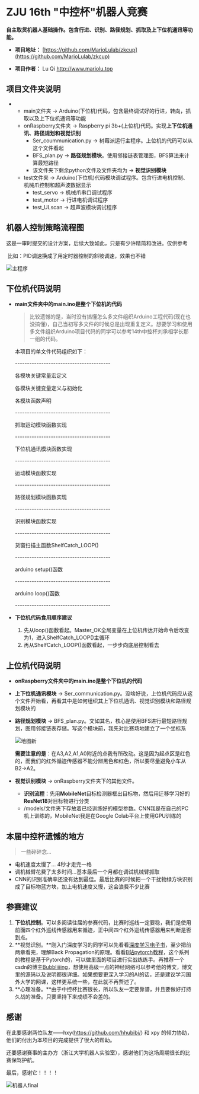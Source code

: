 # ZJU 16th "中控杯"机器人竞赛

**自主取货机器人基础操作。包含行进、识别、路径规划、抓取及上下位机通讯等功能。**

- **项目地址：** [https://github.com/MarioLulab/zkcup](https://github.com/MarioLulab/zkcup)

- **项目作者：** Lu Qi http://www.mariolu.top

## 项目文件夹说明

- * main文件夹 -> Arduino(下位机)代码，包含最终调试好的行进，转向，抓取以及上下位机通讯等功能
  * onRaspberry文件夹 -> Raspberry pi 3b+(上位机)代码。实现**上下位机通讯、路径规划和视觉识别**
    * Ser_coummunication.py -> 树莓派运行主程序。上位机的代码可以从这个文件看起
    * BFS_plan.py -> **路径规划模块**。使用邻接链表管理图，BFS算法来计算最短路径
    * 该文件夹下剩余python文件及文件夹均为 -> **视觉识别模块**
  * test文件夹 -> Arduino(下位机)代码模块调试程序。包含行进电机控制、机械爪控制和超声波数据显示
    * test_servo -> 机械爪串口调试程序
    * test_motor -> 行进电机调试程序
    * test_ULscan -> 超声波模块调试程序

## 机器人控制策略流程图

​		这是一审时提交的设计方案，后续大致如此，只是有少许精简和改进。仅供参考

​		比如：PID调速换成了用定时器控制的斜坡调速，效果也不错

![主程序](.\主程序.png)

## 下位机代码说明

* **main文件夹中的main.ino是整个下位机的代码**

  > 比较遗憾的是，当时没有搞懂怎么多文件组织Arduino工程代码(现在也没搞懂)，自己当初写多文件的时候总是出现重复定义。想要学习和使用多文件组织Arduino项目代码的同学可以参考14th中控杯刘承相学长那一组的代码。

  本项目的单文件代码组织如下：

  \----------------------------------------

  各模块关键常量宏定义

  各模块关键变量定义与初始化

  各模块函数声明

  \----------------------------------------

  抓取运动模块函数实现

  \----------------------------------------

  下位机通讯模块函数实现

  \----------------------------------------

  运动模块函数实现

  \----------------------------------------

  路径规划模块函数实现

  \----------------------------------------

  识别模块函数实现

  \----------------------------------------

  货窗扫描主函数ShelfCatch_LOOP()

  \----------------------------------------

  arduino setup()函数

  \----------------------------------------

  arduino loop()函数

  \----------------------------------------

* **下位机代码食用顺序建议**

  1. 先从loop()函数看起。Master_OK全局变量在上位机传达开始命令后改变为1，进入ShelfCatch_LOOP()主循环
  2. 再从ShelfCatch_LOOP()函数看起，一步步向底层控制看去



## 上位机代码说明

* **onRaspberry文件夹中的main.ino是整个下位机的代码**

* **上下位机通讯模块** -> Ser_communication.py。没啥好说，上位机代码应从这个文件开始看，再看其中是如何组织其上下位机通讯、视觉识别模块和路径规划模块的

* **路径规划模块** -> BFS_plan.py。文如其名，核心是使用BFS进行最短路径规划，图用邻接链表存储。写这个模块前，我先对比赛场地建立了一个坐标系

  ![地图新](.\地图新.jpg)

  **需要注意的是**：在A3,A2,A1,A0附近的点我有所改动。这是因为起点区是红色的，而我们的红外循迹传感器不能分辨黑色和红色，所以要尽量避免小车从B2->A2。

* **视觉识别模块** -> onRaspberry文件夹下的其他文件。

  * **识别流程**：先用**MobileNet**目标检测器框出目标物，然后用迁移学习好的**ResNet18**对目标物进行分类
  * /models/文件夹下存放着已经训练好的模型参数。CNN我是在自己的PC机上训练的，MobileNet我是在Google Colab平台上使用GPU训练的



## 本届中控杯遗憾的地方

> 一些碎碎念...

* 电机速度太慢了... 4秒才走完一格
* 调机械臂花费了太多时间...基本最后一个月都在调试机械臂抓取
* CNN的识别准确率还没有达到最佳。最后比赛的时候把一个干扰物绿方块识别成了目标物蓝方块，加上电机速度又慢，这会浪费不少比赛



## 参赛建议

1. **下位机控制**。可以多阅读往届的参赛代码，比赛时巡线一定要稳，我们是使用前面四个红外巡线传感器用来循迹，正中间四个红外巡线传感器用来判断是否到点。
2. **视觉识别。**刚入门深度学习的同学可以先看看[深度学习电子书](http://neuralnetworksanddeeplearning.com/)，至少把前两章看完，理解Back Propagation的原理。看看[B站pytorch教程](https://www.bilibili.com/video/BV12741177Cu?from=search&seid=3050657063860714723)，这个系列的教程是基于Pytorch的，可以做里面的项目进行实战练练手。再推荐一个csdn的博主[Bubbliiiing](https://blog.csdn.net/weixin_44791964)，想使用高级一点的神经网络可以参考他的博文，博文里的源码以及说明都很详细。如果想要更深入学习的AI的话，还是建议学习国外大学的网课，这样更系统一些，在此就不再赘述了。
3. **心理准备。**由于中控杯比赛很长，所以队友一定要靠谱，并且要做好打持久战的准备。只要坚持下来成绩不会差的。

## 感谢

在此要感谢两位队友——hxy(https://github.com/hhubibi/) 和 xpy 的倾力协助，他们的付出为本项目的完成提供了很大的帮助。

还要感谢赛事的主办方（浙江大学机器人实验室），感谢他们为这场周期很长的比赛保驾护航。

最后，感谢它！！！！

![机器人final](.\机器人final.jpg)





